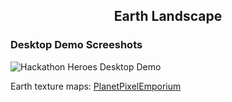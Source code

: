  <h2 align="center">Earth Landscape</h2>

### Desktop Demo Screeshots

![Hackathon Heroes Desktop Demo](./readme/Screenshot(1092).png "Desktop Demo")


Earth texture maps: [PlanetPixelEmporium](https://planetpixelemporium.com/earth.html)